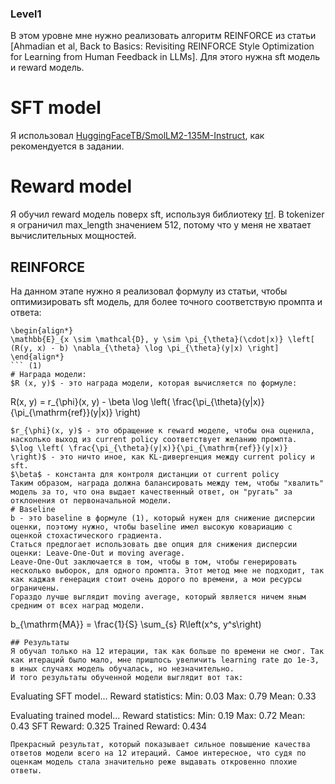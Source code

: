 ### Level1
В этом уровне мне нужно реализовать алгоритм REINFORCE из статьи [Ahmadian et al, Back to Basics: Revisiting REINFORCE Style Optimization for Learning from Human Feedback in LLMs]. Для этого нужна sft модель и reward модель. 
# SFT model 
Я использовал [HuggingFaceTB/SmolLM2-135M-Instruct](https://huggingface.co/HuggingFaceTB/SmolLM2-135M-Instruct), как рекомендуется в задании.
# Reward model
Я обучил reward модель поверх sft, используя библиотеку [trl](https://github.com/huggingface/trl). В tokenizer я ограничил max_length значением 512, потому что у меня не хватает вычислительных мощностей.
## REINFORCE
На данном этапе нужно я реализовал формулу из статьи, чтобы оптимизировать sft модель, для более точного соответствую промпта и ответа:
```
\begin{align*}
\mathbb{E}_{x \sim \mathcal{D}, y \sim \pi_{\theta}(\cdot|x)} \left[ (R(y, x) - b) \nabla_{\theta} \log \pi_{\theta}(y|x) \right]
\end{align*}
``` (1)
# Награда модели:
$R (x, y)$ - это награда модели, которая вычисляется по формуле:
```
R(x, y) = r_{\phi}(x, y) - \beta \log \left( \frac{\pi_{\theta}(y|x)}{\pi_{\mathrm{ref}}(y|x)} \right)
```(2)
$r_{\phi}(x, y)$ - это обращение к reward моделе, чтобы она оценила, насколько выход из current policy соответствует желанию промпта.
$\log \left( \frac{\pi_{\theta}(y|x)}{\pi_{\mathrm{ref}}(y|x)} \right)$ - это ничто иное, как KL-дивергенция между current policy и sft.
$\beta$ - константа для контроля дистанции от current policy
Таким образом, награда должна балансировать между тем, чтобы "хвалить" модель за то, что она выдает качественный ответ, он "ругать" за отклонения от первоначальной модели.
# Baseline
b - это baseline в формуле (1), который нужен для снижение дисперсии оценки, поэтому нужно, чтобы baseline имел высокую ковариацию с оценкой стохастического градиента.
Статься предлогает использовать две опция для снижения дисперсии оценки: Leave-One-Out и moving average. 
Leave-One-Out заключается в том, чтобы в том, чтобы генерировать несколько выборок, для одного промпта. Этот метод мне не подходит, так как каджая генерация стоит очень дорого по времени, а мои ресурсы ограничены.
Гораздо лучше выглядит moving average, который является ничем яным средним от всех наград модели.
```
b_{\mathrm{MA}} = \frac{1}{S} \sum_{s} R\left(x^s, y^s\right)
```
## Результаты
Я обучал только на 12 итерации, так как больше по времени не смог. Так как итераций было мало, мне пришлось увеличить learning rate до 1e-3, в иных случаях модель обучалась, но незначительно.
И того результаты обученной модели выглядит вот так:
```
Evaluating SFT model...
Reward statistics:
Min: 0.03
Max: 0.79
Mean: 0.33

Evaluating trained model...
Reward statistics:
Min: 0.19
Max: 0.72
Mean: 0.43
SFT Reward: 0.325
Trained Reward: 0.434
```
Прекрасный результат, который показывает сильное повышение качества ответов модели всего на 12 итераций. Самое интересное, что судя по оценкам модель стала значительно реже выдавать откровенно плохие ответы.
